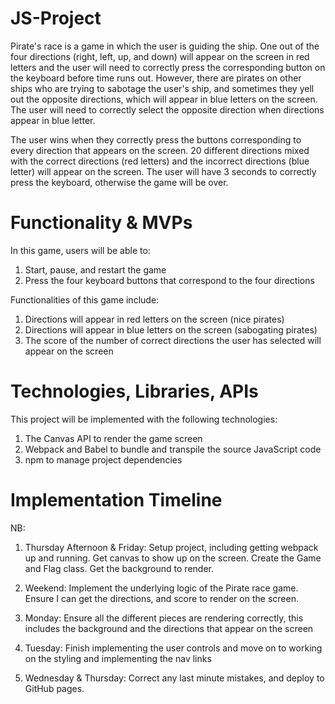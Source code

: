 # JS-Project

Pirate's race is a game in which the user is guiding the ship.  One out of the four directions (right, left, up, and down) will appear on the screen in red letters and the user will need to correctly press the corresponding button on the keyboard before time runs out.  However, there are pirates on other ships who are trying to sabotage the user's ship, and sometimes they yell out the opposite directions, which will appear in blue letters on the screen.  The user will need to correctly select the opposite direction when directions appear in blue letter. 

The user wins when they correctly press the buttons corresponding to every direction that appears on the screen.  20 different directions mixed with the correct directions (red letters) and the incorrect directions (blue letter) will appear on the screen.  The user will have 3 seconds to correctly press the keyboard, otherwise the game will be over. 

# Functionality & MVPs 

In this game, users will be able to: 

1) Start, pause, and restart the game 
2) Press the four keyboard buttons that correspond to the four directions 

Functionalities of this game include: 

1) Directions will appear in red letters on the screen (nice pirates)
2) Directions will appear in blue letters on the screen (sabogating pirates)
3) The score of the number of correct directions the user has selected will appear on the screen 

# Technologies, Libraries, APIs

This project will be implemented with the following technologies: 

1) The Canvas API to render the game screen 
2) Webpack and Babel to bundle and transpile the source JavaScript code 
3) npm to manage project dependencies 

# Implementation Timeline 

NB: 

1) Thursday Afternoon & Friday: Setup project, including getting webpack up and running.  Get canvas to show up on the screen.  Create the Game and Flag class.  Get the background to render. 

2) Weekend: Implement the underlying logic of the Pirate race game.  Ensure I can get the directions, and score to render on the screen.  

3) Monday: Ensure all the different pieces are rendering correctly, this includes the background and the directions that appear on the screen 

4) Tuesday: Finish implementing the user controls and move on to working on the styling and implementing the nav links 

5) Wednesday & Thursday: Correct any last minute mistakes, and deploy to GitHub pages. 